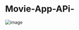 # Movie-App-APi-
![image](https://github.com/user-attachments/assets/eca9da75-c7e9-4cfb-8040-f7e7f899e012)
